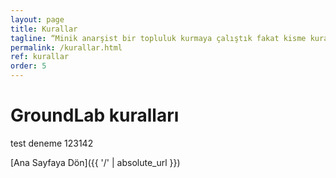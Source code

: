 ```yaml
---
layout: page
title: Kurallar
tagline: “Minik anarşist bir topluluk kurmaya çalıştık fakat kisme kurallara uymadı."
permalink: /kurallar.html
ref: kurallar
order: 5
---
```

<h1>GroundLab kuralları</h1>
test deneme 123142

[Ana Sayfaya Dön]({{ '/' | absolute_url }})
